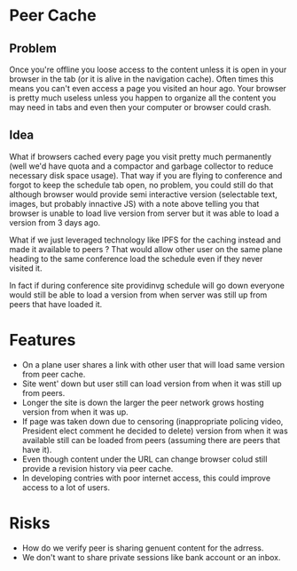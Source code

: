 # Peer Cache

## Problem

Once you're offline you loose access to the content unless it is open in your browser in the tab (or it is alive in the navigation cache). Often times this means you can't even access a page you visited an hour ago. Your browser is pretty much useless unless you happen to organize all the content you may need in tabs and even then your computer or browser could crash. 

## Idea

What if browsers cached every page you visit pretty much permanently (well we'd have quota and a compactor and garbage collector to reduce necessary disk space usage). That way if you are flying to conference and forgot to keep the schedule tab open, no problem, you could still do that although browser would provide semi interactive version (selectable text, images, but probably innactive JS) with a note above telling you that browser is unable to load live version from server but it was able to load a version from 3 days ago.

What if we just leveraged technology like IPFS for the caching instead and made it available to peers ? That would allow other user on the same plane heading to the same conference load the schedule even if they never visited it.

In fact if during conference site providinvg schedule will go down everyone would still be able to load a version from when server was still up from peers that have loaded it.

# Features

- On a plane user shares a link with other user that will load same version from peer cache.
- Site went' down but user still can load version from when it was still up from peers.
- Longer the site is down the larger the peer network grows hosting version from when it was up.
- If page was taken down due to censoring (inappropriate policing video, President elect comment he decided to delete) version from when it was available still can be loaded from peers (assuming there are peers that have it).
- Even though content under the URL can change browser colud still provide a revision history via peer cache.
- In developing contries with poor internet access, this could improve access to a lot of users.

# Risks

- How do we verify peer is sharing genuent content for the adrress.
- We don't want to share private sessions like bank account or an inbox.
